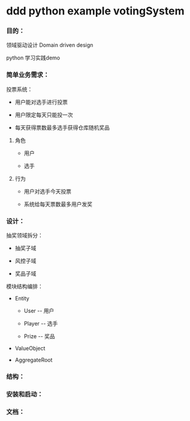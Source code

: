 # 

# ddd python example votingSystem



### 目的：

领域驱动设计 Domain driven design

python 学习实践demo

### 简单业务需求：

投票系统：

- 用户能对选手进行投票

- 用户限定每天只能投一次

- 每天获得票数最多选手获得仓库随机奖品
1. 角色
   
   - 用户
   
   - 选手

2. 行为
   
   - 用户对选手今天投票
   
   - 系统给每天票数最多用户发奖

### 设计：

抽奖领域拆分：

- 抽奖子域

- 风控子域

- 奖品子域

模块结构编排：

- Entity
  
  - User -- 用户
  
  - Player -- 选手
  
  - Prize -- 奖品

- ValueObject

- AggregateRoot

### 结构：

### 安装和启动：

### 文档：
